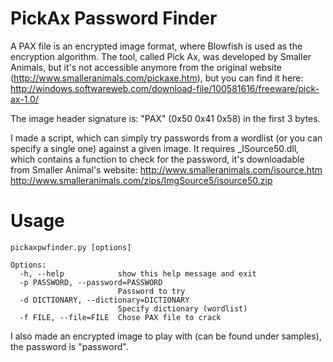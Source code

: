 PickAx Password Finder
======================

A PAX file is an encrypted image format, where Blowfish is used as the encryption algorithm. The tool, called Pick Ax, was developed by Smaller Animals, but it's not accessible anymore from the original website (http://www.smalleranimals.com/pickaxe.htm), but you can find it here:
http://windows.softwareweb.com/download-file/100581616/freeware/pick-ax-1.0/

The image header signature is:
"PAX" (0x50 0x41 0x58) in the first 3 bytes.

I made a script, which can simply try passwords from a wordlist (or you can specify a single one) against a given image. It requires _ISource50.dll, which contains a function to check for the password, it's downloadable from Smaller Animal's website:
http://www.smalleranimals.com/isource.htm
http://www.smalleranimals.com/zips/ImgSource5/isource50.zip

Usage
=====

```
pickaxpwfinder.py [options]

Options:
  -h, --help            show this help message and exit
  -p PASSWORD, --password=PASSWORD
                        Password to try
  -d DICTIONARY, --dictionary=DICTIONARY
                        Specify dictionary (wordlist)
  -f FILE, --file=FILE  Chose PAX file to crack
```

I also made an encrypted image to play with (can be found under samples), the password is "password".